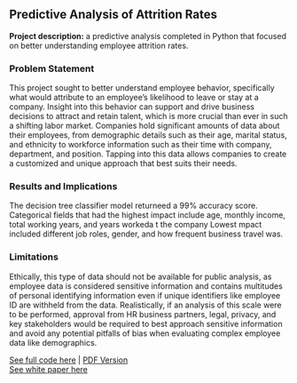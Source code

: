 ## Predictive Analysis of Attrition Rates

**Project description:** a predictive analysis completed in Python that focused on better understanding employee attrition rates. 

### Problem Statement

This project sought to better understand employee behavior, specifically what would attribute to an employee’s likelihood to leave or stay at a company. Insight into this behavior can support and drive business decisions to attract and retain talent, which is more crucial than ever in such a shifting labor market. Companies hold significant amounts of data about their employees, from demographic details such as their age, marital status, and ethnicity to workforce information such as their time with company, department, and position. Tapping into this data allows companies to create a customized and unique approach that best suits their needs.

### Results and Implications

The decision tree classifier model returneed a 99% accuracy score. Categorical fields that had the highest impact include age, monthly income, total working years, and years workeda t the company Lowest mpact included different job roles, gender, and how frequent business travel was.

### Limitations
Ethically, this type of data should not be available for public analysis, as employee data is considered sensitive information and contains multitudes of personal identifying information even if unique identifiers like employee ID are withheld from the data. Realistically, if an analysis of this scale were to be performed, approval from HR business partners, legal, privacy, and key stakeholders would be required to best approach sensitive information and avoid any potential pitfalls of bias when evaluating complex employee data like demographics.


[See full code here](https://github.com/aszimmer/aszimmer.github.io/blob/master/Project04/Project04.ipynb) | [PDF Version](https://github.com/aszimmer/aszimmer.github.io/blob/master/Project04/Project04.PDF)    <br>
[See white paper here](https://github.com/aszimmer/aszimmer.github.io/blob/master/Project04/Project04-Paper.pdf)


